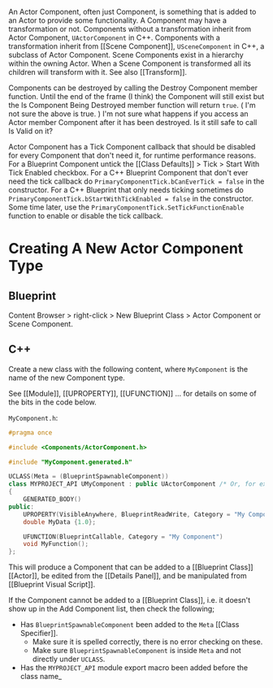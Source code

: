 An Actor Component, often just Component, is something that is added to an Actor to provide some functionality.
A Component may have a transformation or not.
Components without a transformation inherit from Actor Component, `UActorComponent` in C++.
Components with a transformation inherit from [[Scene Component]], `USceneComponent` in C++, a subclass of Actor Component.
Scene Components exist in a hierarchy within the owning Actor.
When a Scene Component is transformed all its children will transform with it.
See also [[Transform]].

Components can be destroyed by calling the Destroy Component member function.
Until the end of the frame (I think) the Component will still exist but the Is Component Being Destroyed member function will return `true`.
(
I'm not sure the above is true.
)
I'm not sure what happens if you access an Actor member Component after it has been destroyed.
Is it still safe to call Is Valid on it?

Actor Component has a Tick Component callback that should be disabled for every Component that don't need it,
for runtime performance reasons.
For a Blueprint Component untick the [[Class Defaults]] > Tick > Start With Tick Enabled checkbox.
For a C++ Blueprint Component that don't ever need the tick callback do `PrimaryComponentTick.bCanEverTick = false` in the constructor.
For a C++ Blueprint that only needs ticking sometimes do `PrimaryComponentTick.bStartWithTickEnabled = false` in the constructor.
Some time later, use the `PrimaryComponentTick.SetTickFunctionEnable` function to enable or disable the tick callback.

# Creating A New Actor Component Type

## Blueprint

Content Browser > right-click > New Blueprint Class > Actor Component or Scene Component.


## C++

Create a new class with the following content, where `MyComponent` is the name of the new Component type.

See [[Module]], [[UPROPERTY]], [[UFUNCTION]] ... for details on some of the bits in the code below.

`MyComponent.h`:
```cpp
#pragma once

#include <Components/ActorComponent.h>

#include "MyComponent.generated.h"

UCLASS(Meta = (BlueprintSpawnableComponent))
class MYPROJECT_API UMyComponent : public UActorComponent /* Or, for example, USceneComponent. */
{
	GENERATED_BODY()
public:
	UPROPERTY(VisibleAnywhere, BlueprintReadWrite, Category = "My Component")
	double MyData {1.0};

	UFUNCTION(BlueprintCallable, Category = "My Component")
	void MyFunction();
};
```

This will produce a Component that can be added to a [[Blueprint Class]] [[Actor]], be edited from the [[Details Panel]], and be manipulated from [[Blueprint Visual Script]].

If the Component cannot be added to a [[Blueprint Class]], i.e. it doesn't show up in the Add Component list, then check the following;
- Has `BlueprintSpawnableComponent` been added to the `Meta` [[Class Specifier]].
	- Make sure it is spelled correctly, there is no error checking on these.
	- Make sure `BlueprintSpawnableComponent` is inside `Meta` and not directly under `UCLASS`.
- Has the `MYPROJECT_API` module export macro been added before the class name_

